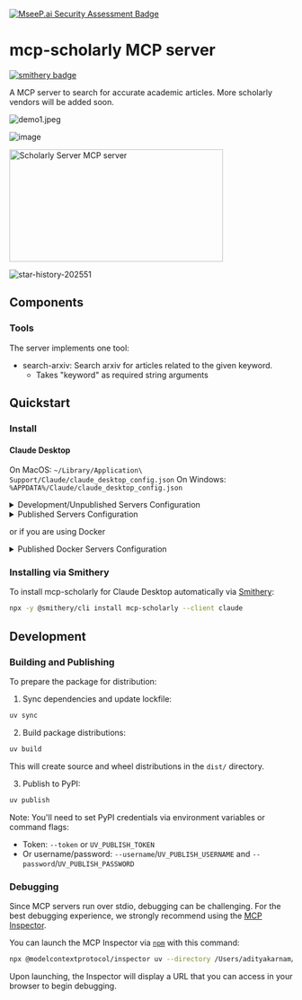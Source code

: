 [![MseeP.ai Security Assessment Badge](https://mseep.net/pr/adityak74-mcp-scholarly-badge.png)](https://mseep.ai/app/adityak74-mcp-scholarly)

# mcp-scholarly MCP server
[![smithery badge](https://smithery.ai/badge/mcp-scholarly)](https://smithery.ai/server/mcp-scholarly)

A MCP server to search for accurate academic articles. More scholarly vendors will be added soon.

![demo1.jpeg](examples/demo1.png)

![image](https://github.com/user-attachments/assets/13202184-bc12-4530-b7c1-2ee698f3e1cc)

<a href="https://glama.ai/mcp/servers/aq05b2p0ql"><img width="380" height="200" src="https://glama.ai/mcp/servers/aq05b2p0ql/badge" alt="Scholarly Server MCP server" /></a>

![star-history-202551](https://github.com/user-attachments/assets/f22d5796-017c-4c53-b230-101a09a28118)


## Components

### Tools

The server implements one tool:
- search-arxiv: Search arxiv for articles related to the given keyword.
  - Takes "keyword" as required string arguments

## Quickstart

### Install

#### Claude Desktop

On MacOS: `~/Library/Application\ Support/Claude/claude_desktop_config.json`
On Windows: `%APPDATA%/Claude/claude_desktop_config.json`

<details>
  <summary>Development/Unpublished Servers Configuration</summary>
  ```
  "mcpServers": {
    "mcp-scholarly": {
      "command": "uv",
      "args": [
        "--directory",
        "/Users/adityakarnam/PycharmProjects/mcp-scholarly/mcp-scholarly",
        "run",
        "mcp-scholarly"
      ]
    }
  }
  ```
</details>

<details>
  <summary>Published Servers Configuration</summary>
  ```
  "mcpServers": {
    "mcp-scholarly": {
      "command": "uvx",
      "args": [
        "mcp-scholarly"
      ]
    }
  }
  ```
</details>

or if you are using Docker

<details>
  <summary>Published Docker Servers Configuration</summary>
  ```
  "mcpServers": {
    "mcp-scholarly": {
      "command": "docker",
      "args": [
        "run", "--rm", "-i",
        "mcp/scholarly"
      ]
    }
  }
  ```
</details>

### Installing via Smithery

To install mcp-scholarly for Claude Desktop automatically via [Smithery](https://smithery.ai/server/mcp-scholarly):

```bash
npx -y @smithery/cli install mcp-scholarly --client claude
```

## Development

### Building and Publishing

To prepare the package for distribution:

1. Sync dependencies and update lockfile:
```bash
uv sync
```

2. Build package distributions:
```bash
uv build
```

This will create source and wheel distributions in the `dist/` directory.

3. Publish to PyPI:
```bash
uv publish
```

Note: You'll need to set PyPI credentials via environment variables or command flags:
- Token: `--token` or `UV_PUBLISH_TOKEN`
- Or username/password: `--username`/`UV_PUBLISH_USERNAME` and `--password`/`UV_PUBLISH_PASSWORD`

### Debugging

Since MCP servers run over stdio, debugging can be challenging. For the best debugging
experience, we strongly recommend using the [MCP Inspector](https://github.com/modelcontextprotocol/inspector).


You can launch the MCP Inspector via [`npm`](https://docs.npmjs.com/downloading-and-installing-node-js-and-npm) with this command:

```bash
npx @modelcontextprotocol/inspector uv --directory /Users/adityakarnam/PycharmProjects/mcp-scholarly/mcp-scholarly run mcp-scholarly
```


Upon launching, the Inspector will display a URL that you can access in your browser to begin debugging.
